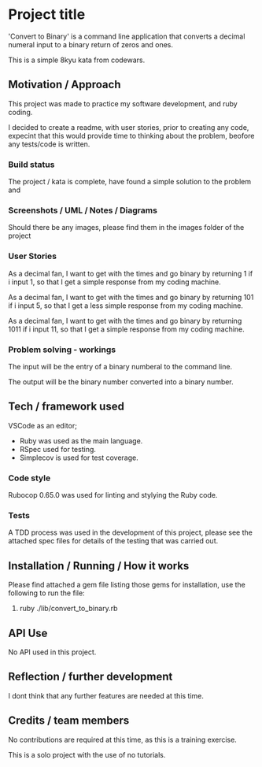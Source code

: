 # Project title

'Convert to Binary' is a command line application that converts a decimal 
numeral input to a binary return of zeros and ones.

This is a simple 8kyu kata from codewars.

## Motivation / Approach

This project was made to practice my software development, and ruby coding.

I decided to create a readme, with user stories, prior to creating any code,
expecint that this would provide time to thinking about the problem, beofore
any tests/code is written.

### Build status

The project / kata is complete, have found a simple solution to the problem and 

### Screenshots / UML / Notes / Diagrams

Should there be any images, please find them in the images folder of the project

### User Stories

As a decimal fan,
I want to get with the times and go binary by returning 1 if i input 1,
so that I get a simple response from my coding machine.

As a decimal fan,
I want to get with the times and go binary by returning 101 if i input 5,
so that I get a less simple response from my coding machine.

As a decimal fan,
I want to get with the times and go binary by returning 1011 if i input 11,
so that I get a simple response from my coding machine.

### Problem solving - workings

The input will be the entry of a binary numberal to the command line.

The output will be the binary number converted into a binary number.

## Tech / framework used

VSCode as an editor;

* Ruby was used as the main language.
* RSpec used for testing.
* Simplecov is used for test coverage.

### Code style

Rubocop 0.65.0 was used for linting and stylying the Ruby code.

### Tests

A TDD process was used in the development of this project, please see the
attached spec files for details of the testing that was carried out.

## Installation / Running / How it works

Please find attached a gem file listing those gems for installation, use the
following to run the file:

1) ruby ./lib/convert_to_binary.rb

## API Use

No API used in this project.

## Reflection / further development

I dont think that any further features are needed at this time.

## Credits / team members

No contributions are required at this time, as this is a training exercise.

This is a solo project with the use of no tutorials.
